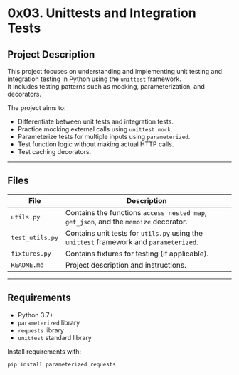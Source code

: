 # 0x03. Unittests and Integration Tests

## Project Description

This project focuses on understanding and implementing unit testing and integration testing in Python using the `unittest` framework.  
It includes testing patterns such as mocking, parameterization, and decorators.  

The project aims to:
- Differentiate between unit tests and integration tests.
- Practice mocking external calls using `unittest.mock`.
- Parameterize tests for multiple inputs using `parameterized`.
- Test function logic without making actual HTTP calls.
- Test caching decorators.

---

## Files

| File                | Description                                                                                   |
|---------------------|-----------------------------------------------------------------------------------------------|
| `utils.py`         | Contains the functions `access_nested_map`, `get_json`, and the `memoize` decorator.         |
| `test_utils.py`    | Contains unit tests for `utils.py` using the `unittest` framework and `parameterized`.       |
| `fixtures.py`      | Contains fixtures for testing (if applicable).                                              |
| `README.md`        | Project description and instructions.                                                        |

---

## Requirements

- Python 3.7+
- `parameterized` library
- `requests` library
- `unittest` standard library

Install requirements with:

```bash
pip install parameterized requests
